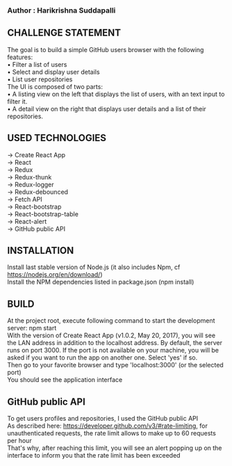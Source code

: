 ### Author : Harikrishna Suddapalli

CHALLENGE STATEMENT
-------------------
The goal is to build a simple GitHub users browser with the following features:<br />
• Filter a list of users<br />
• Select and display user details<br />
• List user repositories<br />
The UI is composed of two parts:<br />
• A listing view on the left that displays the list of users, with an text input to filter it.<br />
• A detail view on the right that displays user details and a list of their repositories.<br />

USED TECHNOLOGIES
-----------------
 
-> Create React App<br />
-> React<br />
-> Redux<br />
-> Redux-thunk<br />
-> Redux-logger<br />
-> Redux-debounced<br />
-> Fetch API<br />
-> React-bootstrap<br />
-> React-bootstrap-table<br />
-> React-alert<br />
-> GitHub public API<br />

INSTALLATION
------------

Install last stable version of Node.js (it also includes Npm, cf https://nodejs.org/en/download/)<br />
Install the NPM dependencies listed in package.json (npm install)<br />

BUILD
-----

At the project root, execute following command to start the development server: npm start<br />
With the version of Create React App (v1.0.2, May 20, 2017), you will see the LAN address in addition to the localhost address.
By default, the server runs on port 3000. If the port is not available on your machine, you will be asked if you want to run the app on another one. Select 'yes' if so.<br />
Then go to your favorite browser and type 'localhost:3000' (or the selected port)<br />
You should see the application interface<br />

GitHub public API
-----------------

To get users profiles and repositories, I used the GitHub public API<br />
As described here: https://developer.github.com/v3/#rate-limiting, for unauthenticated requests, the rate limit allows to make up to 60 requests per hour<br />
That's why, after reaching this limit, you will see an alert popping up on the interface to inform you that the rate limit has been exceeded<br />
